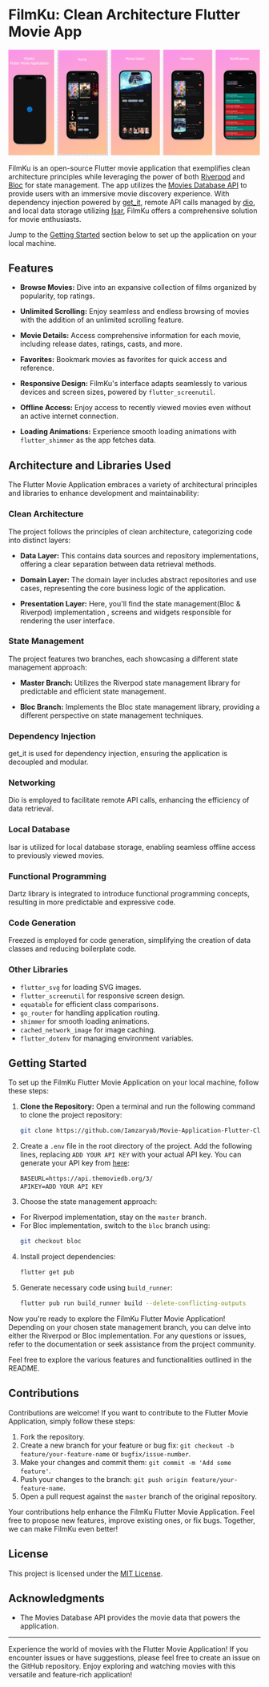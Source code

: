 # FilmKu: Clean Architecture Flutter Movie App

![Flutter Movie Application](/screenshots/screenshots.png) 

FilmKu is an open-source Flutter movie application that exemplifies clean architecture principles while leveraging the power of both [Riverpod](https://pub.dev/packages/flutter_bloc) and [Bloc](https://pub.dev/packages/flutter_bloc) for state management. The app utilizes the [Movies Database API](https://developer.themoviedb.org/docs) to provide users with an immersive movie discovery experience. With dependency injection powered by [get_it](https://pub.dev/packages/get_it), remote API calls managed by [dio](https://pub.dev/packages/dio), and local data storage utilizing [Isar](https://pub.dev/packages/isar), FilmKu offers a comprehensive solution for movie enthusiasts.

[//]: # (Insert Getting Started Hyperlink Here)
Jump to the [Getting Started](#getting-started) section below to set up the application on your local machine.

## Features

- **Browse Movies:** Dive into an expansive collection of films organized by popularity, top ratings.

- **Unlimited Scrolling:** Enjoy seamless and endless browsing of movies with the addition of an unlimited scrolling feature.

- **Movie Details:** Access comprehensive information for each movie, including release dates, ratings, casts, and more.


- **Favorites:** Bookmark movies as favorites for quick access and reference.

- **Responsive Design:** FilmKu's interface adapts seamlessly to various devices and screen sizes, powered by `flutter_screenutil`.

- **Offline Access:** Enjoy access to recently viewed movies even without an active internet connection.

- **Loading Animations:** Experience smooth loading animations with `flutter_shimmer` as the app fetches data.



## Architecture and Libraries Used

The Flutter Movie Application embraces a variety of architectural principles and libraries to enhance development and maintainability:

### Clean Architecture

The project follows the principles of clean architecture, categorizing code into distinct layers:

- **Data Layer:** This contains data sources and repository implementations, offering a clear separation between data retrieval methods.

- **Domain Layer:** The domain layer includes abstract repositories and use cases, representing the core business logic of the application.

- **Presentation Layer:** Here, you'll find the state management(Bloc & Riverpod) implementation , screens and widgets responsible for rendering the user interface.

### State Management

The project features two branches, each showcasing a different state management approach:

- **Master Branch:** Utilizes the Riverpod state management library for predictable and efficient state management.

- **Bloc Branch:** Implements the Bloc state management library, providing a different perspective on state management techniques.

### Dependency Injection

get_it is used for dependency injection, ensuring the application is decoupled and modular.

### Networking

Dio is employed to facilitate remote API calls, enhancing the efficiency of data retrieval.

### Local Database

Isar is utilized for local database storage, enabling seamless offline access to previously viewed movies.

### Functional Programming

Dartz library is integrated to introduce functional programming concepts, resulting in more predictable and expressive code.

### Code Generation

Freezed is employed for code generation, simplifying the creation of data classes and reducing boilerplate code.

### Other Libraries

- `flutter_svg` for loading SVG images.
- `flutter_screenutil` for responsive screen design.
- `equatable` for efficient class comparisons.
- `go_router` for handling application routing.
- `shimmer` for smooth loading animations.
- `cached_network_image` for image caching.
- `flutter_dotenv` for managing environment variables.

## Getting Started
To set up the FilmKu Flutter Movie Application on your local machine, follow these steps:

1. **Clone the Repository:** Open a terminal and run the following command to clone the project repository:

   ```bash
   git clone https://github.com/Iamzaryab/Movie-Application-Flutter-Clean-Architecture.git
2. Create a `.env` file in the root directory of the project. Add the following lines, replacing `ADD YOUR API KEY` with your actual API key. You can generate your API key from [here](https://www.themoviedb.org/settings/api):

   ```
   BASEURL=https://api.themoviedb.org/3/
   APIKEY=ADD YOUR API KEY
   ```
3. Choose the state management approach:
- For Riverpod implementation, stay on the `master` branch.
- For Bloc implementation, switch to the `bloc` branch using:
  ```bash
  git checkout bloc
  ```
4. Install project dependencies:
   ```bash
   flutter get pub
   ```
5. Generate necessary code using `build_runner`:
   ```bash
   flutter pub run build_runner build --delete-conflicting-outputs
   ```
Now you're ready to explore the FilmKu Flutter Movie Application! Depending on your chosen state management branch, you can delve into either the Riverpod or Bloc implementation. For any questions or issues, refer to the documentation or seek assistance from the project community.

Feel free to explore the various features and functionalities outlined in the README.
## Contributions

Contributions are welcome! If you want to contribute to the Flutter Movie Application, simply follow these steps:

1. Fork the repository.
2. Create a new branch for your feature or bug fix: `git checkout -b feature/your-feature-name` or `bugfix/issue-number`.
3. Make your changes and commit them: `git commit -m 'Add some feature'`.
4. Push your changes to the branch: `git push origin feature/your-feature-name`.
5. Open a pull request against the `master` branch of the original repository.

Your contributions help enhance the FilmKu Flutter Movie Application. Feel free to propose new features, improve existing ones, or fix bugs. Together, we can make FilmKu even better!

## License

This project is licensed under the [MIT License](LICENSE).

## Acknowledgments

- The Movies Database API provides the movie data that powers the application.

---

Experience the world of movies with the Flutter Movie Application! If you encounter issues or have suggestions, please feel free to create an issue on the GitHub repository. Enjoy exploring and watching movies with this versatile and feature-rich application!
